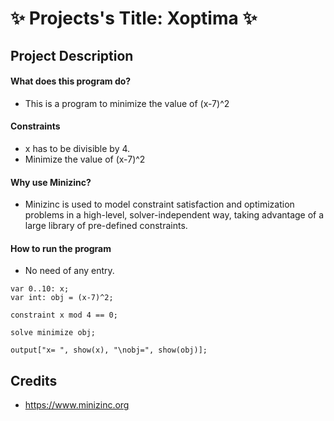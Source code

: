 # ✨ Projects's Title: Xoptima ✨

## Project Description

#### What does this program do?
* This is a program to minimize the value of (x-7)^2

#### Constraints
* x has to be divisible by 4.
* Minimize the value of (x-7)^2

#### Why use Minizinc?
* Minizinc is used to model constraint satisfaction and optimization problems in a high-level, solver-independent way, taking advantage of a large library of pre-defined constraints.

#### How to run the program
* No need of any entry.

```minizinc
var 0..10: x;
var int: obj = (x-7)^2;

constraint x mod 4 == 0;

solve minimize obj;

output["x= ", show(x), "\nobj=", show(obj)];
```

## Credits
* https://www.minizinc.org